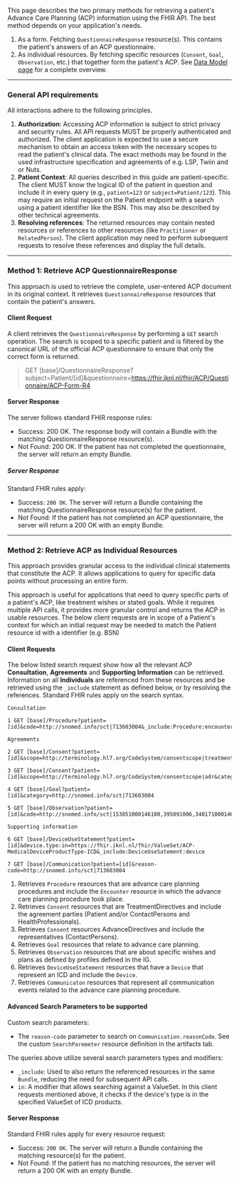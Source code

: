 This page describes the two primary methods for retrieving a patient's Advance Care Planning (ACP) information using the FHIR API. The best method depends on your application's needs.

1. As a form. Fetching `QuestionnaireResponse` resource(s). This contains the patient's answers of an ACP questionnaire.
2. As individual resources. By fetching specific resources (`Consent`, `Goal`, `Observation`, etc.) that together form the patient's ACP. See <a href="data-model.html">Data Model page</a> for a complete overview.

---

### General API requirements

All interactions adhere to the following principles.

1. **Authorization**: Accessing ACP information is subject to strict privacy and security rules. All API requests MUST be properly authenticated and authorized. The client application is expected to use a secure mechanism to obtain an access token with the necessary scopes to read the patient's clinical data. The exact methods may be found in the used infrastructure specification and agreements of e.g. LSP, Twiin and or Nuts.
2. **Patient Context**: All queries described in this guide are patient-specific. The client MUST know the logical ID of the patient in question and include it in every query (e.g., `patient=123` or `subject=Patient/123`). This may require an initial request on the Patient endpoint with a search using a patient identifier like the BSN. This may also be described by other technical agreements.
3. **Resolving references**: The returned resources may contain nested resources or references to other resources (like `Practitioner` or `RelatedPerson`). The client application may need to perform subsequent requests to resolve these references and display the full details.

---

### Method 1: Retrieve ACP QuestionnaireResponse

This approach is used to retrieve the complete, user-entered ACP document in its original context. It retrieves `QuestionnaireResponse` resources that contain the patient's answers.

#### Client Request

A client retrieves the `QuestionnaireResponse` by performing a `GET` search operation. The search is scoped to a specific patient and is filtered by the canonical URL of the official ACP questionnaire to ensure that only the correct form is returned.

> GET [base]/QuestionnaireResponse?subject=Patient/[id]&questionnaire=https://fhir.iknl.nl/fhir/ACP/Questionnaire/ACP-Form-R4


#### Server Response

The server follows standard FHIR response rules:

* Success: 200 OK. The response body will contain a Bundle with the matching QuestionnaireResponse resource(s).
* Not Found: 200 OK. If the patient has not completed the questionnaire, the server will return an empty Bundle.

##### Server Response

Standard FHIR rules apply: 

* Success: `200 OK`. The server will return a Bundle containing the matching QuestionnaireResponse resource(s) for the patient.
* Not Found: If the patient has not completed an ACP questionnaire, the server will return a 200 OK with an empty Bundle.

---

### Method 2: Retrieve ACP as Individual Resources

This approach provides granular access to the individual clinical statements that constitute the ACP. It allows applications to query for specific data points without processing an entire form.

This approach is useful for applications that need to query specific parts of a patient's ACP, like treatment wishes or stated goals. While it requires multiple API calls, it provides more granular control and returns the ACP in usable resources. The below client requests are in scope of a Patient's context for which an initial request may be needed to match the Patient resource id with a identifier (e.g. BSN)

#### Client Requests

The below listed search request show how all the relevant ACP **Consultation**,  **Agreements** and **Supporting Information** can be retrieved. Information on all **Individuals** are referenced from these resources and be retrieved using the `_include` statement as defined below, or by resolving the references. Standard FHIR rules apply on the search syntax.

```
Consultation

1 GET [base]/Procedure?patient=[id]&code=http://snomed.info/sct|713603004&_include:Procedure:encounter

Agreements

2 GET [base]/Consent?patient=[id]&scope=http://terminology.hl7.org/CodeSystem/consentscope|treatment&category=http://snomed.info/sct|129125009&_include=Consent:actor

3 GET [base]/Consent?patient=[id]&scope=http://terminology.hl7.org/CodeSystem/consentscope|adr&category=http://terminology.hl7.org/CodeSystem/consentcategorycodes|acd&_include=Consent:actor

4 GET [base]/Goal?patient=[id]&category=http://snomed.info/sct|713603004

5 GET [base]/Observation?patient=[id]&code=http://snomed.info/sct|153851000146100,395091006,340171000146104,247751003

Supporting information

6 GET [base]/DeviceUseStatement?patient=[id]&device.type:in=https://fhir.iknl.nl/fhir/ValueSet/ACP-MedicalDeviceProductType-ICD&_include:DeviceUseSatement:device

7 GET [base]/Communication?patient=[id]&reason-code=http://snomed.info/sct|713603004
```

1. Retrieves `Procedure` resources that are advance care planning procedures and include the `Encounter` resource in which the advance care planning procedure took place.
2. Retrieves `Consent` resources that are TreatmentDirectives and include the agreement parties (Patient and/or ContactPersons and HealthProfessionals).
3. Retrieves `Consent` resources AdvanceDirectives and include the representatives (ContactPersons).
4. Retrieves `Goal` resources that relate to advance care planning.
5. Retrieves `Observation` resources that are about specific wishes and plans as defined by profiles defined in the IG.
6. Retrieves `DeviceUseStatement` resources that have a `Device` that represent an ICD and include the `Device`.
7. Retrieves `Communicaton` resources that represent all communication events related to the advance care planning procedure.

#### Advanced Search Parameters to be supported
Custom search parameters:
* The `reason-code` parameter to search on `Communication.reasonCode`. See the custom `SearchParemeter` resource definition in the artifacts tab.

The queries above utilize several search parameters types and modifiers:

* `_include`: Used to also return the referenced resources in the same `Bundle`, reducing the need for subsequent API calls.
* `in`: A modifier that allows searching against a ValueSet. In this client requests mentioned above, it checks if the device's type is in the specified ValueSet of ICD products.

#### Server Response

Standard FHIR rules apply for every resource request: 

* Success: `200 OK`. The server will return a Bundle containing the matching resource(s) for the patient.
* Not Found: If the patient has no matching resources, the server will return a 200 OK with an empty Bundle.